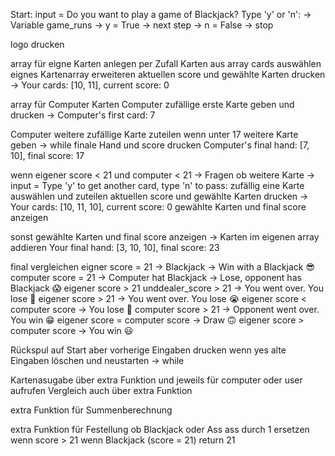 Start: input = Do you want to play a game of Blackjack? Type 'y' or 'n':
-> Variable game_runs   -> y = True -> next step
                        -> n = False -> stop

logo drucken

array für eigne Karten anlegen
per Zufall Karten aus array cards auswählen 
eignes Kartenarray erweiteren 
aktuellen score und gewählte Karten drucken -> Your cards: [10, 11], current score: 0

array für Computer Karten
Computer zufällige erste Karte geben und drucken -> Computer's first card: 7

Computer weitere zufällige Karte zuteilen 
wenn unter 17 weitere Karte geben -> while
finale Hand und score drucken
Computer's final hand: [7, 10], final score: 17

wenn eigener score < 21 und computer < 21 -> Fragen ob weitere Karte -> input = Type 'y' to get another card, type 'n' to pass: 
zufällig eine Karte auswählen und zuteilen
aktuellen score und gewählte Karten drucken -> Your cards: [10, 11, 10], current score: 0
gewählte Karten und final score anzeigen

sonst gewählte Karten und final score anzeigen -> Karten im eigenen array addieren
Your final hand: [3, 10, 10], final score: 23

final vergleichen
eigner score = 21 -> Blackjack -> Win with a Blackjack 😎
computer score = 21 -> Computer hat Blackjack -> Lose, opponent has Blackjack 😱
eigener score > 21 unddealer_score > 21 -> You went over. You lose 😤
eigener score > 21 -> You went over. You lose 😭
eigener score < computer score -> You lose 😤
computer score > 21 -> Opponent went over. You win 😁
eigener score = computer score -> Draw 🙃
eigener score > computer score -> You win 😃

Rückspul auf Start aber vorherige Eingaben drucken
wenn yes alte Eingaben löschen und neustarten -> while

Kartenasugabe über extra Funktion und jeweils für computer oder user aufrufen
Vergleich auch über extra Funktion

extra Funktion für Summenberechnung

extra Funktion für Festellung ob Blackjack oder Ass
ass durch 1 ersetzen wenn score > 21
wenn Blackjack (score = 21) return 21
















